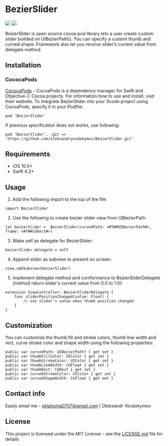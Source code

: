 # BezierSlider
![](https://github.com/oleksandryevdokymov/BezierSlider/blob/master/demo1.gif) ![](https://github.com/oleksandryevdokymov/BezierSlider/blob/master/demo2.gif)

BezierSlider is open source cocoa pod library lets a user create custom slider builded on UIBezierPath(). You can specify a custom thumb and curved shape. Framework also let you receive slider’s current value from delegate method.

## Installation
### CococaPods
[CococaPods](https://cocoapods.org) - CocoaPods is a dependency manager for Swift and Objective-C Cocoa projects. 
For information how to use and install, visit their website. To integrate BezierSlider into your Xcode project using CocoaPods, specify it in your Podfile:
```
pod 'BezierSlider'
```
If previous specification does not works, use following:
```
pod 'BezierSlider', :git => 'https://github.com/oleksandryevdokymov/BezierSlider.git'
```

## Requirements
* iOS 10.0+
* Swift 4.2+

## Usage 
1. Add the following import to the top of the file:
```
import BezierSlider
```
2. Use the following to create bezier slider view from UIBezierPath:
```
let bezierSlider =  BezierSlider(curvedPath: <#T##UIBezierPath#>, frame: <#T##CGRect#>)
```
3. Make self as delegate for BezierSlider:
```
bezierSlider.delegate = self
```
4. Append slider as subview to present on screen:
```
view.addSubview(bezierSlider)
```
5. Implement delegate method and comformance to BezierSliderDelegete (method return slider's current value from 0.0 to 1.0): 
```
extension ViewController: BezierSliderDelegate {
    func sliderPositionChanged(value: Float) {
        // use slider’s value when thumb position changed
    }
}
```

## Customization
You can customize the thumb fill and stroke colors, thumb line width and rect, curve stroke color and shape width using the following properties:
```
public var curvedPath: UIBezierPath? { get set }
public var thumbFillColor: UIColor { get set }
public var thumbStrokeColor: UIColor { get set }
public var thumbLineWidth: CGFloat { get set }
public var thumbRect: CGRect { get set }
public var curvedStrokeColor: UIColor { get set }
public var curvedShapeWidth: CGFloat { get set }
```

## Contact info
Easily email me  - [oklahoma0707@gmail.com](oklahoma0707@gmail.com) | *Oleksandr Yevdokymov* 

## License
This project is licensed under the MIT License - see the [LICENSE.md](LICENSE.md) file for details
